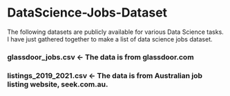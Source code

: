 # DataScience-Jobs-Dataset 

The following datasets are publicly available for various Data Science tasks. 
I have just gathered together to make a list of data science jobs dataset. 

### glassdoor_jobs.csv  <- The data is from glassdoor.com 
### listings_2019_2021.csv  <- The data is from Australian job listing website, seek.com.au.

